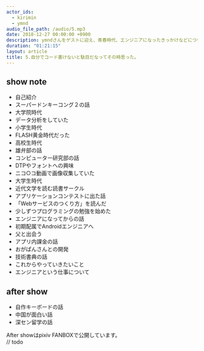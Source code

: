 ```yaml
---
actor_ids:
  - kirimin
  - ymnd
audio_file_path: /audio/5.mp3
date: 2018-12-27 00:00:00 +0900
description: ymndさんをゲストに迎え、青春時代、エンジニアになったきっかけなどについて話しました。
duration: "01:21:15"
layout: article
title: 5.自分でコード書けないと駄目だなってその時思った。
---
```


## show note
- 自己紹介
- スーパードンキーコング２の話
- 大学院時代
 - データ分析をしていた
- 小学生時代
 - FLASH黄金時代だった
- 高校生時代
 - 雄弁部の話
 - コンピューター研究部の話
 - DTPやフォントへの興味
 - ニコ○コ動画で画像収集していた
- 大学生時代
 - 近代文学を読む読書サークル
 - アプリケーションコンテストに出た話
 - 「Webサービスのつくり方」を読んだ
 - 少しずつプログラミングの勉強を始めた
- エンジニアになってからの話
 - 初期配属でAndroidエンジニアへ
 - 父と出会う
 - アプリ内課金の話
 - おがぱんさんとの開発
- 技術書典の話
- これからやっていきたいこと
- エンジニアという仕事について

## after show
- 自作キーボードの話
- 中国が面白い話
- 深セン留学の話

After showはpixiv FANBOXで公開しています。  
// todo
